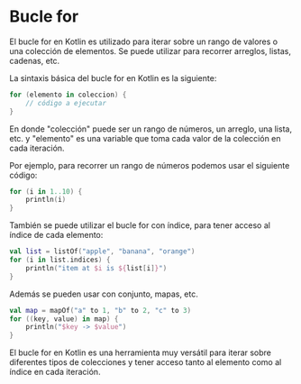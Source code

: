 # Bucle for

El bucle for en Kotlin es utilizado para iterar sobre un rango de valores o una colección de elementos. Se puede utilizar para recorrer arreglos, listas, cadenas, etc.

La sintaxis básica del bucle for en Kotlin es la siguiente:

```kotlin
for (elemento in coleccion) {
    // código a ejecutar
}
```

En donde "colección" puede ser un rango de números, un arreglo, una lista, etc. y "elemento" es una variable que toma cada valor de la colección en cada iteración.

Por ejemplo, para recorrer un rango de números podemos usar el siguiente código:

```kotlin
for (i in 1..10) {
    println(i)
}
```

También se puede utilizar el bucle for con índice, para tener acceso al índice de cada elemento:

```kotlin
val list = listOf("apple", "banana", "orange")
for (i in list.indices) {
    println("item at $i is ${list[i]}")
}
```

Además se pueden usar con conjunto, mapas, etc.

```kotlin
val map = mapOf("a" to 1, "b" to 2, "c" to 3)
for ((key, value) in map) {
    println("$key -> $value")
}
```

El bucle for en Kotlin es una herramienta muy versátil para iterar sobre diferentes tipos de colecciones y tener acceso tanto al elemento como al índice en cada iteración.
